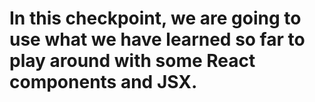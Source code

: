 # In this checkpoint, we are going to use what we have learned so far to play around with some React components and JSX.